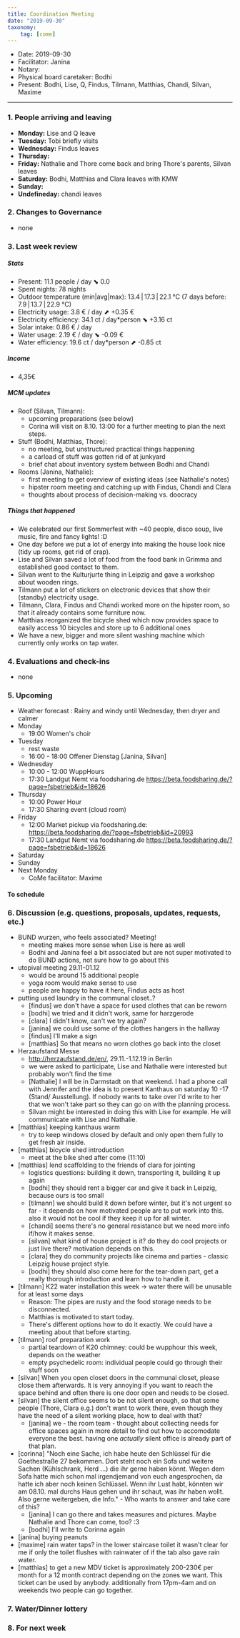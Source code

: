 ```yaml
---
title: Coordination Meeting
date: "2019-09-30"
taxonomy:
    tag: [come]
---
```


<!--
Hello facilitator/notary! Thank you for your services. Here is some advice for facilitating coordination meetings:
  - Prepare the meeting a bit beforehand (find out about evaluations, gas, electricity and water usages, waste collections, income, scheduled events). You can ask others to assist you.
  - Notify people 10 minutes before the meeting starts. (Watching the clock is not super fun, people will be grateful if you do it for them.)
  - Start at 10:00 sharp, or earlier if everyone is there. (Waiting is time-wasting, be a time-saver!)
  - If you don't want to take notes yourself ask someone else to take care of that. (This pad can easily be used to read from and write in simultaneously.)
  - Go through the ordered points in order, even if nothing has changed. (They are arranged to try and get the most relevant information to most people.)
  - Feel welcome to moderate conversation if off-topic or too detailed. (Are listeners interested? Are speakers satisfied? Can you identify a sub-group?)
  - Try to finish the meeting before 11:00. (There is always more to talk about and it's important for people to know that CoMes don't take forever.)
  - Leave the room once the meeting has ended. (This sends a clear signal to everyone else that they can also leave and get on with their day.)
  - Take care that the meeting minutes will be put to kanthaus.online. (If you don't know how to do it, ask someone to help you with it. But do it today!)
  - As soon as the minutes are online, empty the pad from all irrelevant things and get it ready for the next facilitator. (Only keep regular events such as CoMe, power hour, regular food pickups and such. Move the counter figures from 'last 7 days' to '7 days before that' and adjust the date to next week.)
  - Have fun!
-->

- Date: 2019-09-30
- Facilitator: Janina
- Notary:
- Physical board caretaker: Bodhi
- Present: Bodhi, Lise, Q, Findus, Tilmann, Matthias, Chandi, Silvan, Maxime

----
<!-- 0. Minute of silence -->

### 1. People arriving and leaving
- **Monday:** Lise and Q leave
- **Tuesday:** Tobi briefly visits
- **Wednesday:** Findus leaves
- **Thursday:** 
- **Friday:** Nathalie and Thore come back and bring Thore's parents, Silvan leaves
- **Saturday:** Bodhi, Matthias and Clara leaves with KMW
- **Sunday:**
- **Undefineday:** chandi leaves

### 2. Changes to Governance
- none

### 3. Last week review

##### Stats
<!-- Read counters in heating room and append to water.csv and gas.csv in https://gitlab.com/kanthaus/kanthaus-public/tree/master/resourcesUsed, update the residence record (https://gitlab.com/kanthaus/kanthaus-private/blob/master/residenceRecord.csv) otherwise the script will complain -->
<!-- press the play button on https://gitlab.com/kanthaus/kanthaus-private/pipeline_schedules and it will print to #kanthaus-residence -->

- Present: 11.1 people / day ⬊  0.0
- Spent nights: 78 nights
- Outdoor temperature (min|avg|max): 13.4 | 17.3 | 22.1 °C (7 days before: 7.9 | 13.7 | 22.9 °C)
- Electricity usage: 3.8 € / day ⬈ +0.35 €
- Electricity efficiency: 34.1 ct / day*person ⬊ +3.16 ct
- Solar intake: 0.86 € / day
- Water usage: 2.19 € / day ⬊ -0.09 €
- Water efficiency: 19.6 ct / day*person ⬈ -0.85 ct

##### Income
- 4,35€

##### MCM updates
<!-- Project managers from tasks defined during the MCM should report about the current situation -->
- Roof (Silvan, Tilmann): 
    - upcoming preparations (see below)
    - Corina will visit on 8.10. 13:00 for a further meeting to plan the next steps.
- Stuff (Bodhi, Matthias, Thore):
    - no meeting, but unstructured practical things happening
    - a carload of stuff was gotten rid of at junkyard
    - brief chat about inventory system between Bodhi and Chandi
- Rooms (Janina, Nathalie):
    - first meeting to get overview of existing ideas (see Nathalie's notes)
    - hipster room meeting and catching up with Findus, Chandi and Clara
    - thoughts about process of decision-making vs. doocracy


##### Things that happened
- We celebrated our first Sommerfest with ~40 people, disco soup, live music, fire and fancy lights! :D
- One day before we put a lot of energy into making the house look nice (tidy up rooms, get rid of crap).
- Lise and Silvan saved a lot of food from the food bank in Grimma and established good contact to them.
- Silvan went to the Kulturjurte thing in Leipzig and gave a workshop about wooden rings.
- Tilmann put a lot of stickers on electronic devices that show their (standby) electricity usage.
- Tilmann, Clara, Findus and Chandi worked more on the hipster room, so that it already contains some furniture now.
- Matthias reorganized the bicycle shed which now provides space to easily access 10 bicycles and store up to 6 additional ones
- We have a new, bigger and more silent washing machine which currently only works on tap water.
 
### 4. Evaluations and check-ins
- none

### 5. Upcoming <!-- https://cloud.kanthaus.online/apps/calendar/ -->
- Weather forecast <!-- https://www.accuweather.com/en/de/wurzen/04808/weather-forecast/171287 -->: Rainy and windy until Wednesday, then dryer and calmer
- Monday
    - 19:00 Women's choir
- Tuesday
    - rest waste
    - 16:00 - 18:00 Offener Dienstag [Janina, Silvan]
- Wednesday
    - 10:00 - 12:00 WuppHours
    - 17:30 Landgut Nemt via foodsharing.de https://beta.foodsharing.de/?page=fsbetrieb&id=18626
- Thursday
    - 10:00 Power Hour
    - 17:30 Sharing event (cloud room) 
- Friday
    - 12:00 Market pickup via foodsharing.de: https://beta.foodsharing.de/?page=fsbetrieb&id=20993
    - 17:30 Landgut Nemt via foodsharing.de https://beta.foodsharing.de/?page=fsbetrieb&id=18626
- Saturday
- Sunday
- Next Monday
    - CoMe facilitator: Maxime

#### To schedule

### 6. Discussion (e.g. questions, proposals, updates, requests, etc.)
- BUND wurzen, who feels associated? Meeting!
    - meeting makes more sense when Lise is here as well
    - Bodhi and Janina feel a bit associated but are not super motivated to do BUND actions, not sure how to go about this
- utopival meeting 29.11-01.12
    - would be around 15 additional people
    - yoga room would make sense to use
    - people are happy to have it here, Findus acts as host
- putting used laundry in the communal closet..?
    - [findus] we don't have a space for used clothes that can be reworn
    - [bodhi] we tried and it didn't work, same for harzgerode
    - [clara] I didn't know, can't we try again?
    - [janina] we could use some of the clothes hangers in the hallway
    - [findus] I'll make a sign
    - [matthias] So that means no worn clothes go back into the closet
- Herzaufstand Messe
    - http://herzaufstand.de/en/, 29.11.-1.12.19 in Berlin
    - we were asked to participate, Lise and Nathalie were interested but probably won't find the time
    - [Nathalie] I will be in Darmstadt on that weekend. I had a phone call with Jennifer and the idea is to present Kanthaus on saturday 10 -17 (Stand/ Ausstellung). If nobody wants to take over I'd write to her that we won't take part so they can go on with the planning process.
    - Silvan might be interested in doing this with Lise for example. He will communicate with Lise and Nathalie.
- [matthias] keeping kanthaus warm
    - try to keep windows closed by default and only open them fully to get fresh air inside.
- [matthias] bicycle shed introduction
    - meet at the bike shed after come (11:10)
- [matthias] lend scaffolding to the friends of clara for jointing
    - logistics questions: building it down, transporting it, building it up again
    - [bodhi] they should rent a bigger car and give it back in Leipzig, because ours is too small
    - [tilmann] we should build it down before winter, but it's not urgent so far - it depends on how motivated people are to put work into this. also it would not be cool if they keep it up for all winter.
    - [chandi] seems there's no general resistance but we need more info if/how it makes sense.
    - [silvan] what kind of house project is it? do they do cool projects or just live there? motivation depends on this.
    - [clara] they do community projects like cinema and parties - classic Leipzig house project style.
    - [bodhi] they should also come here for the tear-down part, get a really thorough introduction and learn how to handle it.
- [tilmann] K22 water installation this week -> water there will be unusable for at least some days
    - Reason: The pipes are rusty and the food storage needs to be disconnected.
    - Matthias is motivated to start today.
    - There's different options how to do it exactly. We could have a meeting about that before starting.
- [tilmann] roof preparation work
    - partial teardown of K20 chimney: could be wupphour this week, depends on the weather
    - empty psychedelic room: individual people could go through their stuff soon
- [silvan] When you open closet doors in the communal closet, please close them afterwards. It is very annoying if you want to reach the space behind and often there is one door open and needs to be closed.
- [silvan] the silent office seems to be not silent enough, so that some people (Thore, Clara e.g.) don't want to work there, even though they have the need of a silent working place, how to deal with that?
    - [janina] we - the room team - thought about collecting needs for office spaces again in more detail to find out how to accomodate everyone the best. having one _actually_ silent office is already part of that plan.
- [corinna] "Noch eine Sache, ich habe heute den Schlüssel für die Goethestraße 27 bekommen. Dort steht noch ein Sofa und weitere Sachen (Kühlschrank, Herd ...) die ihr gerne haben könnt. Wegen dem Sofa hatte mich schon mal irgendjemand von euch angesprochen, da hatte ich aber noch keinen Schlüssel. Wenn ihr Lust habt, könnten wir am 08.10. mal durchs Haus gehen und ihr schaut, was ihr haben wollt. Also gerne weitergeben, die Info." - Who wants to answer and take care of this?
    - [janina] I can go there and takes measures and pictures. Maybe Nathalie and Thore can come, too? :3
    - [bodhi] I'll write to Corinna again
- [janina] buying peanuts 
- [maxime] rain water taps? in the lower staircase toilet it wasn't clear for me if only the toilet flushes with rainwater of if the tab also gave rain water.
- [matthias] to get a new MDV ticket is approximately 200-230€ per month for a 12 month contract depending on the zones we want. This ticket can be used by anybody. additionally from 17pm-4am and on weekends two people can go together.

### 7. Water/Dinner lottery


### 8. For next week
